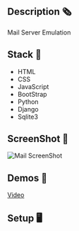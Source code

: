 ## Description 🗞️
Mail Server Emulation

## Stack 🧰
- HTML
- CSS
- JavaScript
- BootStrap
- Python
- Django
- Sqlite3

## ScreenShot 📸
![Mail ScreenShot](https://res.cloudinary.com/dqxtoises/image/upload/v1637005096/mail-screen_shoot_jsdnxm.png)

## Demos 🎥
<a href="https://youtu.be/EWO5gRYqM6g" target="_blank">Video</a>

## Setup 🖥️
